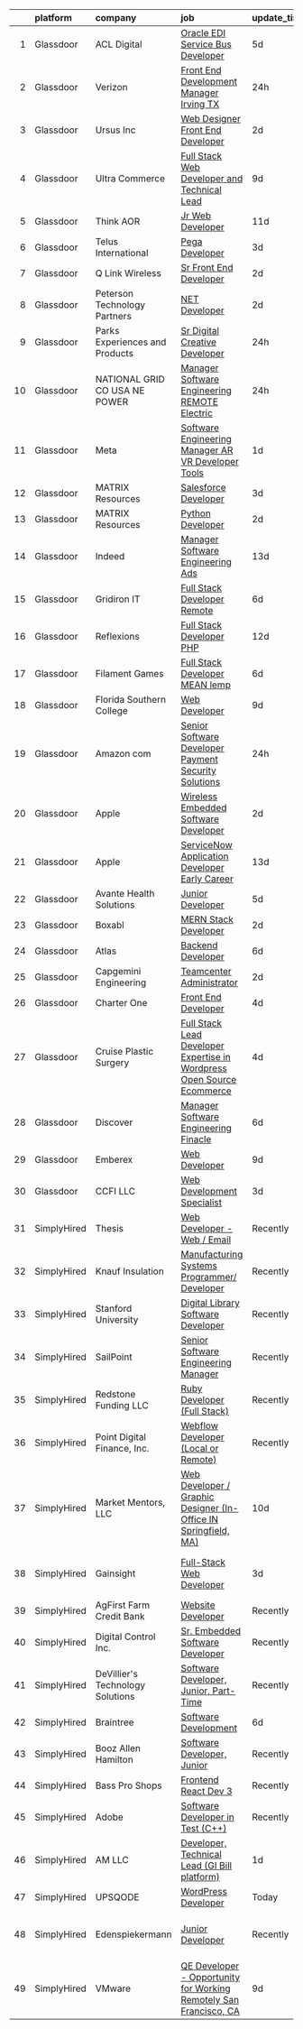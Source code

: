 

|    | platform    | company                          | job                                                                                                                                                                                                                                                                                                                                                                                                                                                                                                                                                                                                                                                                                                                                                                                                                                                                                                                                                                                                                                                                                                                                                                                                                                                                                                                                                                                                                                                       | update_time   | location                        |
|---:|:------------|:---------------------------------|:----------------------------------------------------------------------------------------------------------------------------------------------------------------------------------------------------------------------------------------------------------------------------------------------------------------------------------------------------------------------------------------------------------------------------------------------------------------------------------------------------------------------------------------------------------------------------------------------------------------------------------------------------------------------------------------------------------------------------------------------------------------------------------------------------------------------------------------------------------------------------------------------------------------------------------------------------------------------------------------------------------------------------------------------------------------------------------------------------------------------------------------------------------------------------------------------------------------------------------------------------------------------------------------------------------------------------------------------------------------------------------------------------------------------------------------------------------|:--------------|:--------------------------------|
|  1 | Glassdoor   | ACL Digital                      | [Oracle EDI Service Bus Developer](https://www.glassdoor.com/partner/jobListing.htm?pos=127&ao=1110586&s=58&guid=00000182e86984c1ab6f288f4a012df8&src=GD_JOB_AD&t=SR&vt=w&ea=1&cs=1_130d1e02&cb=1661756605987&jobListingId=1008089321550&cpc=9908D8D4413DBB8A&jrtk=3-0-1gbk6j17gih51801-1gbk6j189gfok800-e26b6751ef6cdfa0--6NYlbfkN0Aba5oU64R_O9Kj8y6RMdSSFXuPwn88DcWu9IRDlipDHjxHIIFB0atBqVJ04z1yB39WOaXw4fFl61DNx1O9q5lp67MQIsYxHyu05TeYxv7CADYPTy75zQebjMPpWtR5casaDwYEkBIePr-vw8cqveuuIaoc3I6rggN85eTh0mIejyuvtbG3rvU_VMEPNhPw9LxZhFSmIwANW92iuYJDRxg0wAhxSf9OMv6zzZOH_5i67312v4_2k5T1Izdx9sa5FxMAiNl0cnG7yBx_xTOVP5eXDuh7I5xqfS1oYPuFr9ApPhANKTUVPBjb_V1bIwqIUE6lFdpu9PWXtnXwtI6mYHs6C_RNng7MwrCqNe4gXxN6nP9_dzgX7rRV9fmrEHL8NkiE-gJUq3eRzgBSLu4b63YBjH-SYQDbEtpNrdKHtZQaeW77QuSS3gqxcHUJfWXCeJzKQDzxTxOnNql_gOr98q-CFaqIQWMYGD89MvZ4cLwPxzMUx3WpRd26lA3csM9i9x4zCm3NvM19qg%3D%3D)                                                                                                                                                                                                                                                                                                                                                                                                                                                                                                                                                                   | 5d            | Remote                          |
|  2 | Glassdoor   | Verizon                          | [Front End Development Manager   Irving  TX](https://www.glassdoor.com/partner/jobListing.htm?pos=123&ao=1110586&s=58&guid=00000182e86984c1ab6f288f4a012df8&src=GD_JOB_AD&t=SR&vt=w&cs=1_143ba1aa&cb=1661756605987&jobListingId=1008098905039&cpc=F41FEAB56D215062&jrtk=3-0-1gbk6j17gih51801-1gbk6j189gfok800-3fefa8efa97f1b6b--6NYlbfkN0BCNs6bE--Mn_ADd0RyzMq18ZUxdybwefWV8heO_C7Y98yrMiYRqCBIjGp9qBTpiL-hn6RcprtUgd05lVv3KPtmRLVgqditE1gzsYusU6vT_cLOjnLJmNMLIXJ2c6qvgZdnyCWWJDN79_civ55fS7IdXgN2L9kky_DyXFuAa6SA6XqzStE-AtbKLRlSrPbsMLrLh-XQTfcvgZ2PcnZj5jknN599GNaWbPHeniIDorirBJTpVHlKyZM-MweXg_Dq9oD-65lAXY3_kstjzSUtIj0zMlYMjqtkb33ZNSb3s45FkLRCLNlapUmaLbDTEACDOppbC6HASRvg5hmg-FnfR-Fg-gaTWMCaysm-2f8zmHsf8lMoqKHOo2y7uF0p-MF80xPRUZyo1Vb_XT0uTU0Tp92O-r32sk9LMaTpXH7x4i0ozpA16uKsXI67qa4KAv5Lz7w20TREeBOrfT5RJnBkmPLEeorCnQJ3Txbo7YHUgqhiEUTgyKmPo2o_6DuvJec-zuz-d1RIqrzwHj0rYM9ag-O6WntxTwjXMTnXW4L2H1aJcDVY8YkFnlzaa6HxIR8c80Vf2mgHt1ateOOWVb1hBPxN8h5w9wuOT9V5pmtZ0FHj8knEW7-73CJ0ZbDJKwqnaq1q8DTVZQi0Bij4pQhfHo-5_FeihK2OwVq4A76r4hajgO8Bxrb0VFVXpyyMQDKHMDrqvmehwsV2v6M-nRHOVf1S4KGZPmBpoh7mXvuuVpi1Kg%3D%3D)                                                                                                                                                                                                                                                                                                                              | 24h           | Desoto, TX                      |
|  3 | Glassdoor   | Ursus  Inc                       | [Web Designer   Front End Developer](https://www.glassdoor.com/partner/jobListing.htm?pos=114&ao=1110586&s=58&guid=00000182e86984c1ab6f288f4a012df8&src=GD_JOB_AD&t=SR&vt=w&ea=1&cs=1_28de69c5&cb=1661756605986&jobListingId=1008097361956&cpc=47CFDC01B3F81FAC&jrtk=3-0-1gbk6j17gih51801-1gbk6j189gfok800-0ea09b14e2348c5f--6NYlbfkN0CT8vBT9H5mqECx2dfLV_FONLPDKpIRssxVwtj05Tmm4rA5I0VNOPdM1oYsK66ov5pqYS3gXk2ozh0lVEZwzGOqZs8rlCBef2uQoy630wv6aUBqB1D9vjbSnni5WCVaS2e0KhCWi_8-XMv97hUEg7H9r8pKMO8klnwzDsU9mPVyqE5wVDnTov1Pu_UnRYhnE0_Osqvwl8WORWgB_kOjxQQLPQWG-NWIcptfTftC_xvyt1c40uobZ403OrjOg5_p8zqz3cLzwrnHTjqWeFEhkd7FYyVcjiJCMFkVznphRmtkhKbL2ZU9aWVWUjChbdkFdlAiu4tIvv-tEhlvNaragy1ZQhsvGhOC5anf8D4yfIGDJbK-bmh5xwt1uscED6ao3EPCxdfHKv4RZ6Q3-m_MTe1dE6Nugv26rrW9yIa8ooHEPIgJzYTeC7TeJ6xGxEjr0Q_LC6p6H5q3S5tqAKobaBFAUOLFzaYkqfIpaIqeaY4SwaIiOGGgf--XsXdB4gJeDgGbtx-R6D_7yn3fn0M-t-vG_hfn0Bg7ZsUowtw7YWgYOcovKeJL7HfLTqmurC_iCvfSB9U4Y_PnlZt1dMX7_tkjl1l2BtJmKzaxywb80_1ZtyOIPFf2jXHhHO9HKJLkyhGqaoci_wmxM587D1iS893AVj8S8zS3sujIPSNren1G4QJEoYzy2MApoLYMhYxxp-jRMD4nWyw0wioG9MjUeiTdEOFbIrcs5kp32Lqdo7xtbaPtUlF90vycCo0e2tQq-FilIPc0fiSwSfY0VstW0lKc8ulsPm6uby5qpfshQ6Wv8vzqxoRqJE3Em6n6Vsa6OYWnQQbWjLu-2it9wIQZhrbCMPd9BTUegtVobCrTHLQh0ijdsoiv_CEdCHCCWb5AFlsdWMG6kO3ORQKxS5mI_r9SGPy9WupDw33tMWan39DxCw6ID6mXzmfRamUGooI-P4UKJNLYtgAelTYhgZm57nMGzIxGhVrgXfiJxqV7FbWjlACUqvt7ZpHvvxBoF4aiuEQ%3D)                                               | 2d            | Brisbane, CA                    |
|  4 | Glassdoor   | Ultra Commerce                   | [Full Stack Web Developer and Technical Lead](https://www.glassdoor.com/partner/jobListing.htm?pos=103&ao=1110586&s=58&guid=00000182e86984c1ab6f288f4a012df8&src=GD_JOB_AD&t=SR&vt=w&ea=1&cs=1_ede8892d&cb=1661756605983&jobListingId=1008080788609&cpc=0F2A8D282FF2E7FC&jrtk=3-0-1gbk6j17gih51801-1gbk6j189gfok800-06e2f54e3bc5457e--6NYlbfkN0AS3oPsAAmCngCu4U51_2RxXyfS7TdWOFtWPOafNW52IzSReWxrra4iz7neLXalB-NGXF5nkT0xVG7iMopHH_rEqWSMQ6uJ8ClWvP6eFq7dI6B-FURaHHshLuS1Oqg_4GZPvzWhr4zb1tWgqmAPAxthsFGL0atCAboeCUw2a638bnOSuCLuHLv5hBbBHSaI5UVBsNJgHzxBF7pnYkF3F510jPI93DF4W5OXe02jaBr-dzbzZxHSjoB_9-RcQNbsYJOX0jGmaDz7y3VRDTtlgAc6ZAXgCkmCZPPs72KN3Y7MOoiI7URE4DZ6K2svlnUq2x63mrSipkORP51CLXxcL8j7gr1rKCsFwPgj_dRQIG0lsRugAmHzGhPr1iEsprVEos7Tm_YrbX6jh9EMldXQKtzRA9XjxkmrtanSmCgVaKLpkA0gLPdeoIeHr0hskDeF8mKCToV7PNXCEwY_dxLIdxD4TDALrZsEwAziXzgpfhgJsxzo8amWF8GidbI3OFKiPUcRqsDP_EDiGO2fyJJb-dF5_hEbMNDRwRY%3D)                                                                                                                                                                                                                                                                                                                                                                                                                                                                                                                                      | 9d            | Worcester, MA                   |
|  5 | Glassdoor   | Think AOR                        | [Jr  Web Developer](https://www.glassdoor.com/partner/jobListing.htm?pos=122&ao=1110586&s=58&guid=00000182e86984c1ab6f288f4a012df8&src=GD_JOB_AD&t=SR&vt=w&cs=1_072857ab&cb=1661756605987&jobListingId=1008076352884&cpc=654405A9B1E0A9F5&jrtk=3-0-1gbk6j17gih51801-1gbk6j189gfok800-199541a9d9310322--6NYlbfkN0AZhccrYCUSJlZEde1UnGXnwlG1V9FU8luw-eezWnVYr-kN5gpXPDZd7hP_nk8EKTuSlEmZqUFjmWZXkZE7zsw_oW-GdjzGixVbr7Hm8X-T_tZbOrZ7F4qo__LCtrgwEHZ6SjEb1GrWSNIGGA7nkaZzhtx6eyPItdJC7UvlRhOw1WbT2p9JnsSlyWamI9eqi5P2sJgr1bP42fgQIVSapzForMZqkcULVzrlFErzhzR14g_dnUCflQtwAiYBM_VnEHfoixJbfGpOZNEeZDbmaGBjF1fX4amMoAi0p5vRSx4mGnxGfIjLUhkb-FPuwLWZ7Jy7FmJOyAk6QxtImUvcjI6HVosSD3PkHszIJWRCL3cfMn_YlSllUJ1RBv1R6K2yk9JOHpgTgv1-dAo9Xqslm4XleyOigFCISyKA8U6ab1bCdZzRFvfXHbx7)                                                                                                                                                                                                                                                                                                                                                                                                                                                                                                                                                                                                                                                                                   | 11d           | Denver, CO                      |
|  6 | Glassdoor   | Telus International              | [Pega Developer](https://www.glassdoor.com/partner/jobListing.htm?pos=104&ao=1110586&s=58&guid=00000182e86984c1ab6f288f4a012df8&src=GD_JOB_AD&t=SR&vt=w&ea=1&cs=1_4f4a84f6&cb=1661756605984&jobListingId=1008093412378&cpc=43E37B7B5399EAEF&jrtk=3-0-1gbk6j17gih51801-1gbk6j189gfok800-8197f8ac605f687d--6NYlbfkN0AdGrDT_OdrtthzsxK-GnvOK7_TOwTlzanfCd5piQttZS5a0rmuQzWXkaKm37KA7eWX-NZ0ZBwvDhr395TAkRY6ETrF8dh-LzFpQ6cPgFYUu91Imvl-L1UM-z2nwj36eGVI7YsNz4F-KlfRlncybn_5mHPjxJd7VoLR0i193WrhgHSiSkmVwTMW5MOZH3UjepzaiehQqaw1rxDMyZO9hiXT60IiVVfcZMsBZft4su1aLW43JySDPGJQnYU-dl8MyGcySBV5d87zRMpyBO7ak0JzausGJ2jmuoDtsdSC_tDRvuE5k-_IGueHb2F_EXAnWgG1sZeYi8f-0r2SFn2pWjZIiDduLFc2kapB9TKPmvnLt5DmoA2jgeXDgu9H0FSRY5l8yqn9kjf2ikOH9K0R2yg3Be6wWFoDVhwmpozPrwOdHL5rR9QP09cqt0fAKE8cn2ojffEMjzc4SnwJgNsKcGjZBXu-dbcRGQyNYiyh7GpGvnK0tyeRwAUXLkxJwmdiCBwtxd1oBbvKYw%3D%3D)                                                                                                                                                                                                                                                                                                                                                                                                                                                                                                                                                                                     | 3d            | Saint Louis, MO                 |
|  7 | Glassdoor   | Q Link Wireless                  | [Sr  Front End Developer](https://www.glassdoor.com/partner/jobListing.htm?pos=101&ao=1110586&s=58&guid=00000182e86984c1ab6f288f4a012df8&src=GD_JOB_AD&t=SR&vt=w&ea=1&cs=1_8acbb9d8&cb=1661756605983&jobListingId=1008097452296&cpc=4453E7D8BA65D597&jrtk=3-0-1gbk6j17gih51801-1gbk6j189gfok800-ae139d0f7f76eed3--6NYlbfkN0C1n-7uwLBmXreK9Hz04i1NaXR3ByHk8AHoFYtQOHcucoqVDxxOOjAGKN57eXtW2I6zmDi5FwEURTWgyvOa_9xq7plolk6EL6B7WPPFTcn1ugPWUpiUh0Tu02iAHWwfNrea3ZogSfeBE_VjLi5a32CIQ1R1RPBsIvWUEyz9JdgBVXMEsUr55cMQLBuein4I3HrLjUaD5T3NbUcvRMVWF0ds18MVi_ZZ9EVNLh9sm3twLA8OAgrufx2hab0EQEHdgTc-i3KOUb9l3jLDUcev1_dQRhvSXi1y57ruYG3EQ6eKGv0N7trQFXJGa4EJ2P9fWKsmlzTfEVFS2ufr2rWQNGLApoz7ulHVHqOD3wxz4-xW0otjHWKefl69GUhg-QqywRLwxQ2yo2jFQ61CxxdLWzQe5XxtMVdhjDLSR1vTeeHzGhJ6y2jIJcoFcEvLpxhewO47UNpwdMpeEpSx8kGuUL0_1ztBz2rFItFjMpaQrtuEOSMiNS2_XEkFpIeBnWhyQHgwDzA_kwhuGg%3D%3D)                                                                                                                                                                                                                                                                                                                                                                                                                                                                                                                                                                            | 2d            | Dania, FL                       |
|  8 | Glassdoor   | Peterson Technology Partners     | [ NET Developer](https://www.glassdoor.com/partner/jobListing.htm?pos=125&ao=1110586&s=58&guid=00000182e86984c1ab6f288f4a012df8&src=GD_JOB_AD&t=SR&vt=w&ea=1&cs=1_f929ae14&cb=1661756605987&jobListingId=1008097450866&cpc=F2E91DB1AE7076E1&jrtk=3-0-1gbk6j17gih51801-1gbk6j189gfok800-8397071811b4d41a--6NYlbfkN0AgtsfPTMZ7iDcp1X4T-0K4CYWuscf9rvuaH0n-fMkMyKnr7WxHRcz12wTe7OJE2CPDBL_7bVYZjimJ3V9m074xTxKjKnfNfFPbJlFJPE37f8zwP0Z5xOMAKWcttGRt5gCxNSgZyU0MzgsfjOSlGwB2rCry7odCrd1vDCwYoHRp6g7ZE9M8pEqtJVruqfznYmaYnSEAbcMreFrX8wRmefIGAOzkPR9dYfbcj1_uJ2aJVkzJzli7CKTFzzCfLwjbtcpJ_ZThR-I7PTD30hQAqiA6YmTsYW8FOvkMeUBtXOHPZcVnoWGS3mWLVKFKJzvOgXxmHyWpeHBygzlYqexOevqZPslFV44on-cL9rpYzjgAXxyclMGhOS4o6FBDZuI2CxLffiUUDI8CfpcMo078C0O6dvVPcNHtHrQyhO9Qiq4ycDusazoPgnemrnTAi90-RDy_nI-vOcae7LQ1WKEYTe2oklfmqXWNX1_b80xnA4gYOdMq6sx475k2QCIlRw7ekwOE2x_4WaLHSXtdg1DN9e2c)                                                                                                                                                                                                                                                                                                                                                                                                                                                                                                                                                                                 | 2d            | Enon, OH                        |
|  9 | Glassdoor   | Parks  Experiences and Products  | [Sr Digital Creative Developer](https://www.glassdoor.com/partner/jobListing.htm?pos=102&ao=1110586&s=58&guid=00000182e86984c1ab6f288f4a012df8&src=GD_JOB_AD&t=SR&vt=w&cs=1_5ac14f37&cb=1661756605983&jobListingId=1008099703310&cpc=07D58528F3898F33&jrtk=3-0-1gbk6j17gih51801-1gbk6j189gfok800-fb728cb3f9fdf480--6NYlbfkN0DAFTyt7pbDCC2JPO79CSdi1dIb81yjczP5qsKcZIxgiRd1qisRd4re16D_VG3-wzXJ0nliv0gQNViO9Xt44K6FR5BwiqT419r9u49XoR_8tbjFZLmm7ehhv12A_uTOeEh3itcsUiFMT1z4aoR3ZmECrMNnY7J0ktXrPQOTAETD3h8DNK_YwDqzH9Z5gxAhz_waNhWZvn2ZIBio8PxgnpKvaI24XmA9_8_a71nAOMez-Uoa9PzHg_P9fuKY7I3EzRnUE7y7s1s7-peyAvEyBdwuRLXJs1Sb_NmYNT468Z3tYVNM2B5HorC5Zb8e-IdVgX39tzBDzxFWl6xceFdWRDBSjW18PU88sPn1H3CnK2VlRYtPvIi9zlM2OkekFDIiPP2-Vhzr5tA9cjkHUoq9tA2TtjBlJ44ZxA4ApU_ri26_gbzsheLifgHI)                                                                                                                                                                                                                                                                                                                                                                                                                                                                                                                                                                                                                                                                       | 24h           | Celebration, FL                 |
| 10 | Glassdoor   | NATIONAL GRID CO USA  NE POWER   | [Manager  Software Engineering  REMOTE   Electric](https://www.glassdoor.com/partner/jobListing.htm?pos=128&ao=1110586&s=58&guid=00000182e86984c1ab6f288f4a012df8&src=GD_JOB_AD&t=SR&vt=w&cs=1_66cbb8e2&cb=1661756605987&jobListingId=1008099589599&cpc=AC285F3A3ECA6BB0&jrtk=3-0-1gbk6j17gih51801-1gbk6j189gfok800-68506ac7fc465216--6NYlbfkN0CK0oDlXDdQ-02w0Ze1XAweWlSxLtvJXnQp2bBORkZ49hQqpf-08APsdpK3JtOtOKOf7Ue3LjICu8UQce57ITrax9eKTbywQT7_b_kZYpALHEPx6dfpiZ-TZeJyzCbCER-g0YpvIAR1Cr4WvuLnrmikhjZlrfj35Dmapy5WteezVfgXZlxS8sx9PHHHmSrxm_9pZ3u1LuIdKfZZu8fFud5oFdY7TKTbGzwnPPAaetcCDEMYxBz8hVXWF274vIqgfwrvWdqgH7sllCzTqFBcWXmebWXDHe-EVxdpcHRLJp6II8VftrpFUKPE75UjLfJyL-ZM7g4415KVDlYSMDTN13KHil8-Rr4WqnumwVujO6-CtmdrjaFgpLZM6xHuIi4KpArWdP8evuZLfIEUmslQSpMREfSFdlufGNlJzpiXkYZWxxVQL2ukA3rQ)                                                                                                                                                                                                                                                                                                                                                                                                                                                                                                                                                                                                                                                    | 24h           | Brooklyn, NY                    |
| 11 | Glassdoor   | Meta                             | [Software Engineering Manager  AR VR   Developer Tools](https://www.glassdoor.com/partner/jobListing.htm?pos=121&ao=1110586&s=58&guid=00000182e86984c1ab6f288f4a012df8&src=GD_JOB_AD&t=SR&vt=w&cs=1_91200c27&cb=1661756605986&jobListingId=1008098380815&cpc=FAE5E775D180B2FB&jrtk=3-0-1gbk6j17gih51801-1gbk6j189gfok800-9d0a0631064989c9--6NYlbfkN0DYl4UJW4r1Vl7FEn6T9F-rD9lpC-0oMJVSiWjK_MGUd8e8cHXcpv6KPyjLHZEfqkWOcX9hFWx8hFNGcL1g2FikoUnuBTfxil6zd71AY3szbgPhKWRGyYuxWJsqqYT-1Ky2ttVIwETmi_DpbJiIDiw53S1ahIIdGTBM95uVJiCUp1zMK2o-UE3mGjCttJ7j2gtrhLHz61MbPMYE-kLe1ztau3tsP_baiZiCwp43eqYv-2BETpnDb1kotZDgB0ps0hmTs82kYrgzcfU6B61x6zq79ymkO7k-yS-W4DddgyLbZ_aFmqqY5abDfMRLtrEk_qBvaEWnkOjnbIkABfgQHGW9GNM028npcPDRVu1SHFY89O2re16jq4G_02-lRrbrT-Qh_WbCu7MMX7ApzBXkkbMKiKz374nbfCDsA0GD4NqCyGH9Ipmeu56xoyKjzXxKv2AaG9rNxmtQIlWFqupVdYnEhevJqI3tVL9VgiQVlTvHvcLxsgR3VZ32GCbgzQSSaoQX2juSXWeexbebO5p5v1nFpZqwxwtvyY4DsMsFh0p9Ch1ppLQRkr85d4zYyjiPTTdl4Iim6jokOeA743trmCDD6KYq7fscy452nL2UHhIJ91JUgeyFdGgiTSE2xZgh2sx0vS_ORZEoX5hxeU2p4Uum3Qj6mj2O_dVlQSInBQ4Fx_c795bNCm5LHN07hyCGWXBqGarow0gyd0lSF5Q2V0YlTB5E-dKWwMB4xu_8tDEdbdHhZcwQsMOgwBJMGNRSrnggj33LFessudPZBp-VKClt6VIl_ZE13lyaVBj-os4gZTBVKdrKrSzq7Ed-Qv0eCZbm7MhW3b03TtQDcFKTzCo0Lf3934JNHoFouHefWAfF8Dng4NjHxq6EnlnenA1jm7WwCucdexfYq3oun0ziRgMNQKxSKo4-5u3I4Mvkq0haWRWr1MP9s2UP5LDx6UIdR5700EQik9Cr9-X409sSUS7Q8Nb3xXvBtEPUD06Gc5WsT8qkzc4ccPtsGtufvFigyQhcnq0j5MJbVA99db8pZNP__A9hmFM1224%3D) | 1d            | Redmond, WA                     |
| 12 | Glassdoor   | MATRIX Resources                 | [Salesforce Developer](https://www.glassdoor.com/partner/jobListing.htm?pos=130&ao=1110586&s=58&guid=00000182e86984c1ab6f288f4a012df8&src=GD_JOB_AD&t=SR&vt=w&ea=1&cs=1_9d08a292&cb=1661756605987&jobListingId=1008095570813&cpc=8795CF9063CD573D&jrtk=3-0-1gbk6j17gih51801-1gbk6j189gfok800-53825cadae83c2b4--6NYlbfkN0De5ppvndiyxA0pMSLQzOe_j9Mra0KF_8EhxTxOKXtZIfhM20E97mGJ6rqAxbACvL95PZcy5KI8TQa5H2iBfJbRZyudmh6EMwLjRG7SVOYuMrwjO0GX8AoAP-6zPxonxWlT2E4UBRGHmWOt9oGoCMRfOey4xqoM0VYDAxOokhu3uxMdd5io-RqkwkTtMYAB4rTTGVVI8En20QSv3g6-S2T6PxxCYo9YrmdDap0uMpu0fGKOSNVHDlyAkyYLd1ED-HJgx-jQ7jLyEFJn4bjZf6hyWYTsXeb7DjAE4-_KRgBnq_xc73YTsKLhI9HX5n2OxF7zK5mOXeAZFy8LI-a08vgatbTvp1gc4R0ZuDEbiFCj8EhhNXDoFMnGXMe5MzWrS5_E0G9qGkkdydGxUGVXBMD35CeuSL0R4LIbfZgpLtQHvqZFnyGeBOiQl8zaUc7-gskcJBZn9sZuiHrClTDE57WAadv5WMPshNnR_1pHIo4qnoOV_mvNzed2dskwNiNj06vSSN2BKlaHut58hexPiwenF4qBbmkvz5hF7EqSOHiD_g%3D%3D)                                                                                                                                                                                                                                                                                                                                                                                                                                                                                                                                               | 3d            | Chandler, AZ                    |
| 13 | Glassdoor   | MATRIX Resources                 | [Python Developer](https://www.glassdoor.com/partner/jobListing.htm?pos=119&ao=1110586&s=58&guid=00000182e86984c1ab6f288f4a012df8&src=GD_JOB_AD&t=SR&vt=w&ea=1&cs=1_6dfab815&cb=1661756605986&jobListingId=1008097687347&cpc=2CAED5C921A5F994&jrtk=3-0-1gbk6j17gih51801-1gbk6j189gfok800-22464c8f12d21093--6NYlbfkN0De5ppvndiyxA0pMSLQzOe_j9Mra0KF_8EhxTxOKXtZIfhM20E97mGJ6rqAxbACvL85OoL-UNZIefrYeTgF34vbNBpPr9OKQ5yNjKfGSfHADmAyHlZ2cdV3iO-GlQ8MeBjQsqQ4iq0chUbOko0ZqhCl74tt1FP5H9uMffGUWbijaZPQaGbKHg2Lsr0pTkKJG4Sj0biyxMoY7jQR1_vPj8SPuKwAwNGqV6yPRxwLo2k6HBKEpYKjErhQ3ELf4UZnNcaU6vnJR-hzFZf_dpl7QuREiOtBaI6YxDSkYV3o6cqmO7zLgMAdGYGWDYXQSgKSoEpnrhQyVBc1jwrT8f6bWuMuDS2crlmSGjndYJH9S0sHcwcPHy_1mZnX_oaheoUxjeDomwRULae0P0vsUL8mpwMMwbrCrZq1ZvZZl-vdp1gelpDHEU_mkO17Lmq5j-zE8MGh21xZMx-8eFloQmAiBe4ZdwME9Nb-oFYk3qPN6X3pYcgfyiW_pHEuVc52HsFG_Y8oFpaR6nm8Eou2pZrjpi1soI87EJFA9yYgANQGoEIP9w%3D%3D)                                                                                                                                                                                                                                                                                                                                                                                                                                                                                                                                                   | 2d            | Summit, NJ                      |
| 14 | Glassdoor   | Indeed                           | [Manager  Software Engineering   Ads](https://www.glassdoor.com/partner/jobListing.htm?pos=126&ao=1110586&s=58&guid=00000182e86984c1ab6f288f4a012df8&src=GD_JOB_AD&t=SR&vt=w&cs=1_ae0d8058&cb=1661756605987&jobListingId=1008071980691&cpc=C4A69CCDBB3B9599&jrtk=3-0-1gbk6j17gih51801-1gbk6j189gfok800-f3053a20bedbbd1c--6NYlbfkN0CiRNM7CVr8YueLFKlzwbFWI0o7IjV438l4sVrvKZ0flpURU_mqoI8E88RAJZx1_nTtGIl54aq2H9Zi5JL02Yg6Vsu1WGzynscclQVFDgVQ5U6cxrxJqIl_7AgF4I5HAr__rdOofqNNmfFoJqWFyhyYnremM88EPgHd2nlhMAJxA3FEiuwEeMM6nr98NoBVpRdhtJvHrShGeCtvssTFIFGSQSKZdtGc318auLgSMkMochhYEjuzW3RtPuGKjHZIB1rloagchijcd55-yXCu_7iOe_vPIZOj5ox4UO-oz33jo6UZhjvFYVNZbw3DajS-7apr7j1qw7WVmhP88sgk3dIwtJLsWR6why7sIETnFzIjcBGPz_lpgFYHmytjsZbYp6DB_UCZR71ASZdACTGvv1Dm8M1222M_OuDsZZ-4Xx3Y9gu9Shupx0e2N7cC5wQbqgNrv8gRLQJNP_6cV5VrEiSa5MO1QmEiiHK2pGN3BD_UKbOg9CEhbacr0K70dfFGn72MHHomdV4BtXD8m-IiWyUl)                                                                                                                                                                                                                                                                                                                                                                                                                                                                                                                                                                 | 13d           | Texas                           |
| 15 | Glassdoor   | Gridiron IT                      | [Full Stack Developer  Remote ](https://www.glassdoor.com/partner/jobListing.htm?pos=115&ao=1110586&s=58&guid=00000182e86984c1ab6f288f4a012df8&src=GD_JOB_AD&t=SR&vt=w&ea=1&cs=1_01d06f47&cb=1661756605986&jobListingId=1008085731848&cpc=3BA4CE39D5B5DEF5&jrtk=3-0-1gbk6j17gih51801-1gbk6j189gfok800-2a5814a8106be207--6NYlbfkN0CTHA6cd59lXtQJ-DuZtBHQsSjOn019HaVEc20FtZol1_8bPJW14iotuMuGn0biAaGY3Ykt2OJ6lLuK00gf8YXnMTHqQYAKhMHa-NonnxBl-LM07aVuDrffgAmd5AUGiv_VR7-NPVSTWIWcZg7iPtuXena92zcc-v_koGcJUFB08IHNWgwkNlKUXyaAFL2LJEBpnOFLpN4_AWq0YwoSq5pgr3lUEj-i2r6A0403mwEKWxiQynCpRRIQINlaBuj8AzHo-kdHB2O_4y6NAp5bDqUge4GhA-IZeeUxxPgVxg4s2QPsQxpF_uGZrzBdliEsYN0BI1rRiDBni3sCxj0x52UXu8uwe_yrc6cufXvofghbBjqHT2Hk4wxgjfn6vsJk6L7NIr7BOohfkyp4dO7FpmKkU7plsWFpAAV3zkIc3jq70uiDOK_I4RB9RtZ6ZEEZtGybTQWPlsHiwWalSajuyU_ZFg1uuE5HZEdvivzneJC33O4X3cePVzSMX-r59Ln-dJZfOdbDeMVTZA%3D%3D)                                                                                                                                                                                                                                                                                                                                                                                                                                                                                                                                                                      | 6d            | McLean, VA                      |
| 16 | Glassdoor   | Reflexions                       | [Full Stack Developer  PHP ](https://www.glassdoor.com/partner/jobListing.htm?pos=108&ao=1110586&s=58&guid=00000182e86984c1ab6f288f4a012df8&src=GD_JOB_AD&t=SR&vt=w&ea=1&cs=1_cdc0b5b1&cb=1661756605984&jobListingId=1008074131980&cpc=8D52E76475A7E842&jrtk=3-0-1gbk6j17gih51801-1gbk6j189gfok800-70d3656ec2782208--6NYlbfkN0BBGG9LMNqL16EzDx9S3nKk4b6IwprgSJginr0DZD_oW5yEAmn-tqn_CQuVF099RN-WrN4RGpStRRmAIPvmo7V9SiUVAKF_Tn2sSj31pyhh3tN2eEoEH2itBDLl61lgbUfWk4-_aG1cHtpxOT5lS_tm6n7GnbGDtCmZ1JB9UuUn-z7Cn_2RYzHEjl9kzTHJOO-vhPd3D0XjHcxsIl5Kyqp5GQbkAgsF6NP0uNzVILBnsnzbgQHOJbsBD9eWOmtstDjhF6_wF_Dk4H-JHi1LrFfqm79qQJpfY-6Q7pB5VKjS2G57lJRljCPOlmoqG6eCQvhuRnm5uHADLUIPCOd3faJhB74p_cAtUaYm09mC7K1a60SG5_wi_DyaPDEUKqGinsjkqQ1kYhO0YJ6ZoLKqJyDQ9Aty-qL0z49R0D_-8-BKc_GSykKszxiCQHaOqyYK5-my9p-lG5bb1hl_0guUMisVQrdERWN3ee1yBqW6qIy1mkTpbMGNazkvAMjG7ZV9Vfk%3D)                                                                                                                                                                                                                                                                                                                                                                                                                                                                                                                                                                                       | 12d           | Remote                          |
| 17 | Glassdoor   | Filament Games                   | [Full Stack Developer MEAN lemp](https://www.glassdoor.com/partner/jobListing.htm?pos=105&ao=1110586&s=58&guid=00000182e86984c1ab6f288f4a012df8&src=GD_JOB_AD&t=SR&vt=w&ea=1&cs=1_bbb6fe5e&cb=1661756605984&jobListingId=1008086229706&cpc=18C9CE28155C17C5&jrtk=3-0-1gbk6j17gih51801-1gbk6j189gfok800-aa4526bcbb7f3b61--6NYlbfkN0BKgzQyzTF1Q9mOsR1amaS-juVGLjHt5Cdom-gEF9y-xZCaN_qau0nZTKePmJQQ1-oAqPyu8nsTw2N5508hgyOxCBZ_ztTlb-v7ak8FOCeVpy_nTnvQhA1Ph-9z86KBojLAKtdvaD3jmuaCiOou7KkioJcSICb-9D7xgOgqT7auRvOoJrMw2A66mfYF4jwpjxmLHaE5EY1-aQiLzaSB0WXk0Sq6LbSlWI2erC7QN5BmA5IvjWls5yF3Wi9LucB4rHijYcCYQYAZLfevkKS3ZqQIreemdKV-dK7v31TahPtLV3HfZ4vG0Srq9uhvyLvFtCm3XiMr8lJmsWHsl4IMe5DJufbJxIdQJG2YRyka8YVCxInWjQHKOPFK3LfedBhxHz5WM4zWLHd8UXZ-3FrNsG9U5Qc_K62MAxqxvwPcDSLIPgsYuAIzcWGRdgu86ibkTCGPUfKwV-dTjW4GgGrt3z9Mo1SlAl1UVafwkorHX4qDsRs48pWKOCneLQaadgARsLAcQP3FM7u5hA%3D%3D)                                                                                                                                                                                                                                                                                                                                                                                                                                                                                                                                                                     | 6d            | Remote                          |
| 18 | Glassdoor   | Florida Southern College         | [Web Developer](https://www.glassdoor.com/partner/jobListing.htm?pos=110&ao=1110586&s=58&guid=00000182e86984c1ab6f288f4a012df8&src=GD_JOB_AD&t=SR&vt=w&cs=1_cf007156&cb=1661756605985&jobListingId=1008081368744&cpc=6BF42D0955AE9A34&jrtk=3-0-1gbk6j17gih51801-1gbk6j189gfok800-c75d1d3682f3090c--6NYlbfkN0DswSnGp4hb4V7UXJTXvqMZD1ZyEoLLrfYAEejPuN5ty5xpg23aYvYn6UPKSLTsjQKmGwFl6NUmsp2sbJmFxtQNCTdtWh8iSbRz-xjcESQfCVdiaHDYY7wRb5UJkcrSx8ZYL-2mM8694uxsN001kIGCCBS3q53nDSh0ttZ8UPn1IciuLBigev5LuCK-oc6vlw5nuutt1RWaEVtGz-shxWN4Z3KPi53U0N3AublbPEzF0JRF-R_mUv40VAZweu9akLY9hSd_6bjn-h-mAAft6Nh3gllG2H_nMJ02vraWiLLmOUeQqKa5lDLIPmkNsGzsIj0PlMJ4SSlG-VDtQ19oeA86P8lAtfg2WKf6o5mdLkjDerS3ZBWkuM-mRrg1suzsUXTZgIXQKrbmeNm6beaXc6ForK8mYUrK8wKV7bB_bDQjQBiowlZg4uewzRnGZy_aJHJYL4FcXjASf2Q3N_WLjVA2V3LQahmZudulEYYkj2swYfHVKHZi2pVyikacugv_flc%3D)                                                                                                                                                                                                                                                                                                                                                                                                                                                                                                                                                                                                         | 9d            | Lakeland, FL                    |
| 19 | Glassdoor   | Amazon com                       | [Senior Software Developer  Payment Security Solutions](https://www.glassdoor.com/partner/jobListing.htm?pos=118&ao=1110586&s=58&guid=00000182e86984c1ab6f288f4a012df8&src=GD_JOB_AD&t=SR&vt=w&cs=1_f2605337&cb=1661756605986&jobListingId=1008099590211&cpc=BAEB662971763A76&jrtk=3-0-1gbk6j17gih51801-1gbk6j189gfok800-aee09034a46e6a24--6NYlbfkN0CKJOvZ2V5IrJ1cL6f27LnM8XR4tisTi-a8V3t-dR9dwsgFRvlGUQc2Ve2CGI8d6VNGzNAQ5Jw5QvJW58iM1S5ElxXlS3cb6lNMKIWpIImtMgzVkDZQI3Dd118F0LgIEodMLfyuJfU7dz0oNQphvmKbwGnA4sLvcy1YwjLoZucbuQMCKmjU7yPbrhsG0vhTXPqe5KFJVu-VbUnPtyltP4ZOMn0x_FLdXA--0tFriZC6Xr1iyd1UMpDicduG7Ig5CwKMpSntXuhsn7ec08ME9owZcHiSqfQlDIekgmvOmffTth5-1QU2ZWJl3I0RfHyUAgIRQlxk8gtKmUVM2qgUCB43j59h700ghWF51ustgoueazkXVt3POW-mkWa78DinsUDqkihOE-kWfCV4_qSlCvevLgUWwY64UnTM-NG7NjuGqm7A6V84ZR8v)                                                                                                                                                                                                                                                                                                                                                                                                                                                                                                                                                                                                                                               | 24h           | Seattle, WA                     |
| 20 | Glassdoor   | Apple                            | [Wireless Embedded Software Developer](https://www.glassdoor.com/partner/jobListing.htm?pos=116&ao=1110586&s=58&guid=00000182e86984c1ab6f288f4a012df8&src=GD_JOB_AD&t=SR&vt=w&cs=1_d912a5ac&cb=1661756605986&jobListingId=1008095785173&cpc=6FC5BA77C9A4CD78&jrtk=3-0-1gbk6j17gih51801-1gbk6j189gfok800-4cec2b9ab4784226--6NYlbfkN0BvKrLyj5gPmtZO9T8euul8TCxuuKNOtzRJOomxnwSEodTz2Bc-sPZlC5mDe-NOaJjq0oqsPsWRcTjMCdXZ0JRouGr8ZfJPDJS7sYUNzKjtxAhe1SeH2-t-Mof0nx9huiZOR80Mz107_I-FWKdovMuCgxQeLq4YOyflvVYWD8kgb5df1dG_L08HTwwNcrIos9UcKZ5u51tgkZ6clFGpG5Q6dMY1CtgpGLz98-hhtjSPQKUViWUFK7rT9wakK7EIHI5yVFEZi4POB8n9XEgIwUs7oIk8KWJtinFkH135Vb9CekY5veY2dNi8aLQef5A5Kr46I56JaKBp0dcXY9xn3dTz29p9nCep3U_uTWqpxHZGYB5Aq-9ypXud-mmmtv3nx18Fmy5X_wixzSB4ubqFXAtyP-ZRXjNTGimM3mRwjuEtRxZV-FMgICmoz5k9p0X7f6IfLFvPVz_VxR8w8f0etp5J3H7kT9E2O6WAL_j-zrOOJTp6KGaPO0y21GfQK1qD85UPbueCZBKWlvkdwxJQHEdZbDXMeJX1qv6dL--pcy9bSQKZiLahR-ZrBso3ngo_TbkL80ZUO4v9A_kEjaG-zmditLkxg3O3q38_OD3v380VlKJoBMkxsHFyzb0MrJJi0YaWe3xNJNDTK5zfvURORawk34y_FkydKRatrL2eXDXTHinBu4WwGP0IOKFTL-icnZRV3VXRqr0a2K819G4rNW_JBZ1At6ex5Kf-kyTz_YDwGNueS6duKPLzp_fdlR6VPgWGMyTw-oErIPGWwfsgo_l3S5ax0W3J9FrOa0S6Ygi2KB0-NCLRoV_0NlXZgGpwngtpxIx6BS8D_f33aSkDxMLFFGNmUJGycaGxls6LnSrGc364kQ2Hd3Ow2VCiG_th3yWpPjQ07-mGdYbc671joAaJ5KGKtAkegqpjgfF02XIrgGWT_VZh8GTjB_elULyVNWhvXwUeJMqApPahqRRzhzmZqzDYyj2KHG0%3D)                                                                                  | 2d            | San Diego, CA                   |
| 21 | Glassdoor   | Apple                            | [ServiceNow Application Developer  Early Career ](https://www.glassdoor.com/partner/jobListing.htm?pos=117&ao=1110586&s=58&guid=00000182e86984c1ab6f288f4a012df8&src=GD_JOB_AD&t=SR&vt=w&cs=1_75f3a821&cb=1661756605986&jobListingId=1008071334991&cpc=AC285F3A3ECA6BB0&jrtk=3-0-1gbk6j17gih51801-1gbk6j189gfok800-95e2075eaa393dab--6NYlbfkN0BvKrLyj5gPmtZO9T8euul8TCxuuKNOtzRJOomxnwSEodTz2Bc-sPZlADHp0xxmf8WPH9bj0O8UHXa7zHhvjILus1Sh3Er4NXKKVS1_zwLEecKe8-iCUrOv1i6hkCLbmAbb2ffb_jBePtI9eTNRLwnZqxOLTFp8eEvo2p3C21JYcHqS-lnUjVR_jpb-xDocWtME9-6Hb5uPw0KAlvraWG_wGpEiszvJ1OBISvgxhJyoT5rBcHIjCask3kW8FztJcYDKwaQiQmFNnou3wTy7kzacvX5cqWGGSBpkwaZ_vOnC93kwlupRCIi_LSqVVBkRkZzxY5XjOx2usqIumiMX0dxxVrANLLSeg4qYOZLXBPUUbMoT43-wkWBHh8ksCJBlIPhQP_ya_G20qkGBRqMAK7aUO9kESuzng0hHzVI4EMcG3KJfJfz2wui9N5POR_TSWBfhGpBktvp174bjZjMMEP0-mjV24E1bBwZVl0K_qTEwMJLUhy1gsr_t-VSnEW98QK41N0-c8QF3V7KKr_qEA6HKbFwMOo27siQL3G_nT6nPQlXJNJwBgyvG1OU_mUOcC7_iYfm28SNDI3w2_CToiYPkbkIqxICFQUFVX6IKIGxOL3tSvjG53MqzMTkAPPG4fgx_ENgrR_e6yXtxi1GM3vGbnowSz1lSvZboDgtAe20giv3A-q6TuiKMDZ7DdjeBBLYHIu1LLeTOVNYYXhJ8Qi6UNa1yLE6uN3INHm1jaRW6VYt9QudKYKaSVkYHm1eTQPzkwpWmZqJIeJue5CzjD7yo8CzguTJBU_LMVtum4fICnFf8VayUEuQnCI-rObzKNOflg9G1F_Fu0wETCcvIQLi8y_wu4wBAKvkgqvVQlqFv19WyLtshCph2PEqlynWtRqdadQT3avIdsuohnf0D1EpeYZgNsUxrZhmIk14GmHYOAXlhDMKlBbfHKa9bnY86nRjvHgqD2rYomDUAKbj4Kbi8MEH8wfljg8RN0mnkwRR34A%3D%3D)                                                         | 13d           | Austin, TX                      |
| 22 | Glassdoor   | Avante Health Solutions          | [Junior Developer](https://www.glassdoor.com/partner/jobListing.htm?pos=113&ao=1110586&s=58&guid=00000182e86984c1ab6f288f4a012df8&src=GD_JOB_AD&t=SR&vt=w&ea=1&cs=1_3b81abcb&cb=1661756605985&jobListingId=1008088950322&cpc=1CBFC3E34E2A31FF&jrtk=3-0-1gbk6j17gih51801-1gbk6j189gfok800-835746c65acb7c6b--6NYlbfkN0D5rjaI77GWY3HDjNzMgJwjLQAMlAecvNC3I9z3XKuaCKHoMxZlF0zKR0Oozg3fG8TsyLK85Yi5pX8SM9db9A3LTEjMiZHeIo_VTJcA-yf6xR56VM2qzUjZKBIaxYeI5-tl1IRprzb1NvXGWxfqZLI9HPPt_97Zgr4xif9hP7HDrbT7EwMP0tbQxpALgr495eX5DqCzMM6i08q9AnJVLsrksnhjsPPbHrL9OCP7Fi8kzNtTcncsEY-k4UnWGmYHsrds0pYX2KhoxY3LtRHOCloVWO90gQmzWAG1L_tRiZU0FyENpCTLeJlJsTH__o7auIO4Uey2NGKh1991YzEYdtK1aiN-TI9hsx5RYaPTXkb16XJBLsR2RjmqjmTT8dDEOQOf9Y_a5vHS7CLLye6kGkWBfGxZpP0vouogSginvJUSXiA0abyJ3kr6l5M3BGcjHhSDyG_lzAQcJ5VIt1iZXqOrJQxA3Gwcd36-kxcZGf-c5vF3Ns_k346o)                                                                                                                                                                                                                                                                                                                                                                                                                                                                                                                                                                                                               | 5d            | Concord, NC                     |
| 23 | Glassdoor   | Boxabl                           | [MERN Stack Developer](https://www.glassdoor.com/partner/jobListing.htm?pos=106&ao=1110586&s=58&guid=00000182e86984c1ab6f288f4a012df8&src=GD_JOB_AD&t=SR&vt=w&cs=1_1b371d98&cb=1661756605984&jobListingId=1008096945380&cpc=9C938E8DE9AD6C02&jrtk=3-0-1gbk6j17gih51801-1gbk6j189gfok800-d54f8bd54931e0df--6NYlbfkN0AZdaSuYPnCWRk5apRml9oqaQCY6p5qKbmOsixDGSNuWdv_4Vc5cD9A2m-Vgw4400uplEqDz5RFxPncUSUzV4hH36manFBulm8_06OiXgqoom3RR7LUybro5u4JeVy9I6jdzYuBelw0wB4qYfi5-L5LrH10BHcUJR09dkCqShMRWIVJRGJ70lxc2JSBGTJHgiZLw9ph5jiBCFRu3TRTb2bLYulDWV1eu6Rfb2OptPBAssg7FYr38CVQm4pT3ravPdv8OZJihQcQQqvz0CWOUXmnaktbJXCIK3aVxXjGxXAU6uqZuQCm5F9Ue_4x5AhDknVv0TYO4TUfW3gZRCd6ml4zmJpJnrUiy6Z1-9mefkUz2j2lWWWMqRPdmZVb6qETOoifxSVs72Vc-7NRq6-RQbRdau0qFsZnT4XntXmJkCDOORZDQbqhqGgpTMc9m4-M2sU-UaT6wvkPourUPZka2TBH4T8ndMHp4LWRwpEuZVvTvGx-zeMjNzSq)                                                                                                                                                                                                                                                                                                                                                                                                                                                                                                                                                                                                                | 2d            | Las Vegas, NV                   |
| 24 | Glassdoor   | Atlas                            | [Backend Developer](https://www.glassdoor.com/partner/jobListing.htm?pos=111&ao=1110586&s=58&guid=00000182e86984c1ab6f288f4a012df8&src=GD_JOB_AD&t=SR&vt=w&ea=1&cs=1_ec73f533&cb=1661756605985&jobListingId=1008086229406&cpc=C63BD00756FD6F58&jrtk=3-0-1gbk6j17gih51801-1gbk6j189gfok800-81a62d81c66dc716--6NYlbfkN0DFt5CLWch_-uKpf_0Ky8M_iFaKSU6X2cPjQwIk2lGN2zlJ200dufGwdCb50mwSuDXl_EA6zMorXvUtvj7_ODVM-Tr7EWuYKYBXVblByv2qoM6yQRMY65HeW-h7snRBQHRUWejdyBFJ7w3hZYJLTfbeKqVVKWNqhWWzrmvxe-mlDNVYXqNSl29VTB2NHFLM71axTfd1VuCKvK7HupSdUKEqTsLO_KICAZFtBRkgDEmvzYlCsUpiNn0TH9AsFQczMRdXV5erJzrrZnB_Xnw4nvX36qO9DN-XyRYcAFzliNkpPpUMHN5mH-awF6Sp-IROD8nrx2f4HVTgVj07jaGX7WXLFewGwYQnvp05Zr1or9joGQ_c88Io1ETwX9ekltLpQ0USThhf4Z-FlpOl9_rcLrB9aJk3Xb5C7nEohtRuQEkqqt9kaAAQwZAIeHipTpk73HHGYtjy9NZp_qEFgbDh6Df8vrVVa89RekdYueRZnHwJtjcpGJcFdlxzsx_3XRlqb-03yy5QhlqH6Q%3D%3D)                                                                                                                                                                                                                                                                                                                                                                                                                                                                                                                                                                                  | 6d            | Newark, NJ                      |
| 25 | Glassdoor   | Capgemini Engineering            | [Teamcenter Administrator](https://www.glassdoor.com/partner/jobListing.htm?pos=124&ao=1110586&s=58&guid=00000182e86984c1ab6f288f4a012df8&src=GD_JOB_AD&t=SR&vt=w&ea=1&cs=1_3d4c93e2&cb=1661756605987&jobListingId=1008097197413&cpc=AC285F3A3ECA6BB0&jrtk=3-0-1gbk6j17gih51801-1gbk6j189gfok800-45fad5d6663aa72d--6NYlbfkN0BCspdfmHAnvlT1rssiZIGnwSyIeFSfDwcI4v3Tox-fJNSROZmCmBM15jLntVkQm2gWT2ILjnjS4ARFNqrLqY594NRE5g8dUeuhN9kJQGN8Qn4OjT_N-77lulZ_Dxw6zctO6849Gu4qjdGS8Bo2jxIMU5aFtdJHkAAUQnhXOHAMMVH9HlOqkaXy8ZjaoWa4gHpLpXwMqhZAdwKj9iEqcVInMCDtMPzJDhbVVSOkecS-RX2MFLZ9ourF6k7azxyhINKXRw59difOyPmJLh39sQTEg4CxENeaowVbgMaqX81-NEq1Jl5SW_B-YhU1OfWPFeUNF6d2DwfPRy8H35I6ef9RESz_Fvq7twpHLoazKJdBePLGek5Ow4sWuyEuAzDRRr-t_4BY6Kl9OHInneadpQwrfUcA8elutRii6v9vd1b4Ms9L3QGSLJ9BhMR2e7z4F4fachmb0LHep2a5EvQzfQkxXnOlw_4QGdNYf49yRYMc3oC0gnF27eQ-F_FmGdEYNtpXynOfMJtyGw%3D%3D)                                                                                                                                                                                                                                                                                                                                                                                                                                                                                                                                                                           | 2d            | Remote                          |
| 26 | Glassdoor   | Charter One                      | [Front End Developer](https://www.glassdoor.com/partner/jobListing.htm?pos=120&ao=1110586&s=58&guid=00000182e86984c1ab6f288f4a012df8&src=GD_JOB_AD&t=SR&vt=w&ea=1&cs=1_bb62f811&cb=1661756605987&jobListingId=1008091475395&cpc=334ABAF5D42DC775&jrtk=3-0-1gbk6j17gih51801-1gbk6j189gfok800-7da10203857966df--6NYlbfkN0D-2XokjUGVV2_Y3GlEI3IJxhVnPn6syuO_990cCoQ_3NNblG70XvcNyPbmZr5csQBxoPZK6FEWxSPOyC-99BwwOupePXcui7EBrWRnM6yiDIEE_-9kYZsw2aSB_Rke07396Hqj3mkcrksvz4LoEC0ZsBT7nm0JyuRHlr8cVlRdB98T8GtgQHq3UMthzWajmtOgsJzMp2inucVOWyWxCwYvC5X9MmrjOEd3TUrjap8Mx2uJZK8GnapRj_FNXXVCAIOjAIvp0Fm4Et9T6hCUWYn1pPjJcwKhmV2nv15Aw1JwExaYJc-p2I84z9srndzbkjm6HqYYa3Nc2K4Ynnf-mOsfrtlG2PstQnZotCnKQ4uyT1E3riLZ7aeJvXci2CpUK8Huh2tyMfLN8VTvWuPdDvZ-Nn8eqPzXlJCERe3L0D5S5gV3LtLE19qqxhStB1wsp_pZwtMBrT2fSY1rW6FZbI-wGoIoB84I1gfSlGT93rXQngulTQZTVYs4)                                                                                                                                                                                                                                                                                                                                                                                                                                                                                                                                                                                                            | 4d            | Mesa, AZ                        |
| 27 | Glassdoor   | Cruise Plastic Surgery           | [Full Stack Lead Developer  Expertise in Wordpress Open Source Ecommerce](https://www.glassdoor.com/partner/jobListing.htm?pos=107&ao=1110586&s=58&guid=00000182e86984c1ab6f288f4a012df8&src=GD_JOB_AD&t=SR&vt=w&ea=1&cs=1_dc7cca92&cb=1661756605984&jobListingId=1008091907613&cpc=2069669CCECE0501&jrtk=3-0-1gbk6j17gih51801-1gbk6j189gfok800-6b917b894ab25bf8--6NYlbfkN0D5EoDI19pzLD_ZoAvoqM1-O9qeTV9KvYbDAr1-bMzVcaoGqzcz5V3H5hC89E1hP3csTZN6TG0wFJKO_rfJihtc5NuVW4CbiJg7gKR7qXmi105ThdlolWG6lH6KFQ3y12-ZLrw-XNf-PkoHcUorA2nlr-euAC864l2cXwllLTE94hOfKLzc796I7zR1HZztrMjfjw5nSZewP3pD3YWSv0WzeqwWbQqSrs0JWPdmcQBPk9kN4BeMSYqNclDu1eLzHM5jnbqh0nfUWoJ-atiX5JggWW7VtHEMOc7SdBEgWULHH_puBoxJ_-DK12miOLTT__ZU9y5KNJxSOI99SyKMU9RkYM6BPOKPcZV94zG6-WdSw8_ST7_hsLni4TrAP7nCMo4EGOhC-3UGHB9HD80fjkm8M1pk9kHpQNrbNOgFjUF8cZgmAcXsshddgpnzy0To0K5bWfQ_91YSBrHnspri4B3OppOeDdj5dWs4UBl_tlDVzPhgKoLM8-meNr8cLJq6G9pNtPeMxtUFwGvExVq9288jDqSyzPiOE62Je7VXZTuv9_G11fRZ2-fUnaWT-k1BKT8%3D)                                                                                                                                                                                                                                                                                                                                                                                                                                                                          | 4d            | Remote                          |
| 28 | Glassdoor   | Discover                         | [Manager Software Engineering   Finacle](https://www.glassdoor.com/partner/jobListing.htm?pos=129&ao=1110586&s=58&guid=00000182e86984c1ab6f288f4a012df8&src=GD_JOB_AD&t=SR&vt=w&cs=1_0846d6ca&cb=1661756605987&jobListingId=1008086260942&cpc=9908D8D4413DBB8A&jrtk=3-0-1gbk6j17gih51801-1gbk6j189gfok800-89e274b691302d0d--6NYlbfkN0CTOFzGAMdxw_GDsfUcW4vMT5hDSyEQFK4w-Qt2OSLgh4VZjrSescLHk2Q3hlZyGUVM7ALWQjJYTpTsmeTyoasM2leXiq5vsW-BntqdgxZxSz89oZrFkO1sWWM2fRLZZClidx_J3ZiJgkecHWmUwCQ3NsxuITqAxHRQN1vPFeg2Om3gc6dnQWA4WZwj3Cjx9bugUcLj69nKiPxh4FfLsfkcQuqcsAR-DzXgbWDP7Y_pMsVF3_clBZctbDPaDGMLp6NVUtQAFCIhpaJ9JoTU3Uytc-83Wob3n-XIQT3Dxpsx8k6gnNd8PLe7Cx1n7HAFcc8X7Cb_4dOX5kkhW8K8WQCCEeY3Z5SYpqYKB5bEARD6aF1k532pG0PwvbZY96dgzZUHT8WQGydoonG1C4rjI9WuWknCkU97c6G5AavbATmKMGFqoDh-T59w7vPcZjikFjIjkc3_vBnKM2eMoo8dc5tgdtXulcp5HZzrQp8L2dvzO6Fq6zPBfauRq8YYe9m0NQxgkkeS4kYxj9NULE32f1y9DLNIs3ZmeSw%3D)                                                                                                                                                                                                                                                                                                                                                                                                                                                                                                                                                | 6d            | Riverwoods, IL                  |
| 29 | Glassdoor   | Emberex                          | [Web Developer](https://www.glassdoor.com/partner/jobListing.htm?pos=109&ao=1110586&s=58&guid=00000182e86984c1ab6f288f4a012df8&src=GD_JOB_AD&t=SR&vt=w&ea=1&cs=1_e6df0d10&cb=1661756605985&jobListingId=1008081943035&cpc=2F9DD8B511C89582&jrtk=3-0-1gbk6j17gih51801-1gbk6j189gfok800-7ed39853136c96a4--6NYlbfkN0CDjvy8OAkpdg1lTOTiyJf-IehjaUnDiqxoqkPBRMwwePJoc0cYAa9Kdw8O4ee0IRybw0H_FzqU67UsyfYYeI2grjAJbK4XCYrFjhx6GI42nIvN62nMtKKBCmYs_YGc6vl8-PngKCHFboeJFs7RI3FVjdoZtivQqENQ3WkzN132ZHn0zMohtASqyvykK7_ePnOVL-_pI-hdqLgpiK5llQ2XIg3_yxotarIX6zUw-X6eHX9vGd1I3YH-v2CJpknxyxo0aO6CAwQvFtBRqlST5HidjFAylrvKwjuT91ohqhp5AQH8biSx6fsNf_32drsdgh6-wVCaRDtEyvkcA_4F9Hi8DcnwilYiQWclJD-KM9ZXmBfxfjxHw3S9u5f4nTRC-_wehWy55g0KLV9KgeTJEJXEkaDGjiYHlBb1dtDqWjw3sZ8f1GdJ_3UAtL6bkTnUhwzFmd1ww0FHPIrk0Dcmj_AhRpsWUEeW2PpLnNfUBB8f2kv7gF7Bw0T-)                                                                                                                                                                                                                                                                                                                                                                                                                                                                                                                                                                                                                  | 9d            | Eugene, OR                      |
| 30 | Glassdoor   | CCFI  LLC                        | [Web Development Specialist](https://www.glassdoor.com/partner/jobListing.htm?pos=112&ao=1110586&s=58&guid=00000182e86984c1ab6f288f4a012df8&src=GD_JOB_AD&t=SR&vt=w&ea=1&cs=1_90569c89&cb=1661756605985&jobListingId=1008094409584&cpc=D2F1DE17EE1F43B9&jrtk=3-0-1gbk6j17gih51801-1gbk6j189gfok800-78216089b8dcc973--6NYlbfkN0B3byP8ALN1utLG_GEtRoO3lc8UURLltnMKB1ouwlE60vaMuYBNsjSP3SnxzwTae5m2GMVD5PP7WiEpaykJame887K5dx4hxgELJEKhmLKFbhxR4IXOLZirb752stK71AqRiEFvKATnZufcCWL_25jtVh--QEyPRTTdZGgaU258fUud60AmW4Ym4Ye_A-iwhMpOvRDqW14Ami9NocNHRnFU9LMDH63gl4_QE8mJ5CWB1aIGIlBgcVu_4in9YfJCv-E_IF0bHnwnZZA6mcqy_C9EzQMPelFc2AZh7OOQf2bM8s3qszJdtWSmPNh_doXHkBPsmCwyqcYFZf_S8wLxNgK8FjitUj9pTIUDMROUWcKGr_oyb6n7UIWdGxMacu8tdhnLH-ocnKjmOPOW4DbfMRyVrnxkGNJxfNzwhR8MZGsnIFcBZrpKz-0FSHpeUK2TzDPDv5QEWYeLOl-X3S8vWV966LclY4F0fXKF8QxYQ52i-QdLF3MXO4OMz3qYFfcPvZ6x4M0M9Lspcw%3D%3D)                                                                                                                                                                                                                                                                                                                                                                                                                                                                                                                                                                         | 3d            | Remote                          |
| 31 | SimplyHired | Thesis                           | [Web Developer - Web / Email](https://www.simplyhired.com/job/Xq6-QNZUd3keUT4xFoDqg0eUBLYQD5D9ry2n7eQu8U2vmsXGvWENpQ?q=digital+developer)                                                                                                                                                                                                                                                                                                                                                                                                                                                                                                                                                                                                                                                                                                                                                                                                                                                                                                                                                                                                                                                                                                                                                                                                                                                                                                                 | Recently      | Portland, OR                    |
| 32 | SimplyHired | Knauf Insulation                 | [Manufacturing Systems Programmer/ Developer](https://www.simplyhired.com/job/oCvXdl-rnYZvuXF1FdqX-H5Vn5E3yFypjngYpeMi1hrMpLgBiNwYwQ?q=digital+developer)                                                                                                                                                                                                                                                                                                                                                                                                                                                                                                                                                                                                                                                                                                                                                                                                                                                                                                                                                                                                                                                                                                                                                                                                                                                                                                 | Recently      | Lanett, AL                      |
| 33 | SimplyHired | Stanford University              | [Digital Library Software Developer](https://www.simplyhired.com/job/MlMHGuTx_A6FUbyLNLOaOr_l419N_phZwzM4SJKPaYoTDgGHwSuVSQ?q=digital+developer)                                                                                                                                                                                                                                                                                                                                                                                                                                                                                                                                                                                                                                                                                                                                                                                                                                                                                                                                                                                                                                                                                                                                                                                                                                                                                                          | Recently      | Stanford, CA                    |
| 34 | SimplyHired | SailPoint                        | [Senior Software Engineering Manager](https://www.simplyhired.com/job/mVIwNms8wiRRIDr8mn8PwT6PoIyOSQrveu7ZUuo-IoEfzb-BswQkgg?q=digital+developer)                                                                                                                                                                                                                                                                                                                                                                                                                                                                                                                                                                                                                                                                                                                                                                                                                                                                                                                                                                                                                                                                                                                                                                                                                                                                                                         | Recently      | Austin, TX                      |
| 35 | SimplyHired | Redstone Funding LLC             | [Ruby Developer (Full Stack)](https://www.simplyhired.com/job/ADnxsvTrMJYhXW9gEIo87p-5Xbs9bTwm6SGs-UjsRer6tWd4QNHu0g?q=digital+developer)                                                                                                                                                                                                                                                                                                                                                                                                                                                                                                                                                                                                                                                                                                                                                                                                                                                                                                                                                                                                                                                                                                                                                                                                                                                                                                                 | Recently      | Chicago, IL                     |
| 36 | SimplyHired | Point Digital Finance, Inc.      | [Webflow Developer (Local or Remote)](https://www.simplyhired.com/job/1oFqHSDXk_BlgNbfEcbELtYK5T4CZVBf8YqBg0hUuuth02lzFrM9Gw?q=digital+developer)                                                                                                                                                                                                                                                                                                                                                                                                                                                                                                                                                                                                                                                                                                                                                                                                                                                                                                                                                                                                                                                                                                                                                                                                                                                                                                         | Recently      | Palo Alto, CA                   |
| 37 | SimplyHired | Market Mentors, LLC              | [Web Developer / Graphic Designer (In-Office IN Springfield, MA)](https://www.simplyhired.com/job/O2JM3P62yfgrJ7vbOJJ1DIO2ROdM60FcioKWWNCu4XXvn1FU8pnANw?q=digital+developer)                                                                                                                                                                                                                                                                                                                                                                                                                                                                                                                                                                                                                                                                                                                                                                                                                                                                                                                                                                                                                                                                                                                                                                                                                                                                             | 10d           | Hartford, CT                    |
| 38 | SimplyHired | Gainsight                        | [Full-Stack Web Developer](https://www.simplyhired.com/job/1FiQmZ1xLU0gSaeRXNiKSJauZmsJcze6-6A6__RCtjB7OwlnWX58FQ?q=digital+developer)                                                                                                                                                                                                                                                                                                                                                                                                                                                                                                                                                                                                                                                                                                                                                                                                                                                                                                                                                                                                                                                                                                                                                                                                                                                                                                                    | 3d            | San Francisco, CA +1 location   |
| 39 | SimplyHired | AgFirst Farm Credit Bank         | [Website Developer](https://www.simplyhired.com/job/XT3hCkL1thcJ7E0gmD4WIcLFoKHvcn9rU5czBBPEsode7ZOSZjlGCQ?q=digital+developer)                                                                                                                                                                                                                                                                                                                                                                                                                                                                                                                                                                                                                                                                                                                                                                                                                                                                                                                                                                                                                                                                                                                                                                                                                                                                                                                           | Recently      | Columbia, SC                    |
| 40 | SimplyHired | Digital Control Inc.             | [Sr. Embedded Software Developer](https://www.simplyhired.com/job/PboyWzsAqElCiwpTQIQUz4_atthVnWvZnpuytS7xdHrqWLCo0i1SKw?q=digital+developer)                                                                                                                                                                                                                                                                                                                                                                                                                                                                                                                                                                                                                                                                                                                                                                                                                                                                                                                                                                                                                                                                                                                                                                                                                                                                                                             | Recently      | Kent, WA                        |
| 41 | SimplyHired | DeVillier's Technology Solutions | [Software Developer, Junior, Part-Time](https://www.simplyhired.com/job/n3QjirEF9CwcOz3IPoRAuyDAimMDiOtuGoZO5HJ-2RQf7ZUYDZ-7gA?q=digital+developer)                                                                                                                                                                                                                                                                                                                                                                                                                                                                                                                                                                                                                                                                                                                                                                                                                                                                                                                                                                                                                                                                                                                                                                                                                                                                                                       | Recently      | Remote                          |
| 42 | SimplyHired | Braintree                        | [Software Development](https://www.simplyhired.com/job/vnD8HP0oC0wCRS45hsh_fh0_pmBXNF1ZjFnYZqnjlRhA3mmFRsaf0g?q=digital+developer)                                                                                                                                                                                                                                                                                                                                                                                                                                                                                                                                                                                                                                                                                                                                                                                                                                                                                                                                                                                                                                                                                                                                                                                                                                                                                                                        | 6d            | San Jose, CA                    |
| 43 | SimplyHired | Booz Allen Hamilton              | [Software Developer, Junior](https://www.simplyhired.com/job/IDccoD98CYnRZws46YGS7YwQ6shrLWNKmcRSRfs9linuAsgyhROM4w?q=digital+developer)                                                                                                                                                                                                                                                                                                                                                                                                                                                                                                                                                                                                                                                                                                                                                                                                                                                                                                                                                                                                                                                                                                                                                                                                                                                                                                                  | Recently      | Charleston, SC +6 locations     |
| 44 | SimplyHired | Bass Pro Shops                   | [Frontend React Dev 3](https://www.simplyhired.com/job/9oPN7EkRtgjzQIOSbhx0DsvOjLVHIN02OkXmtC-oDX8yRnLKQucM2w?q=digital+developer)                                                                                                                                                                                                                                                                                                                                                                                                                                                                                                                                                                                                                                                                                                                                                                                                                                                                                                                                                                                                                                                                                                                                                                                                                                                                                                                        | Recently      | Springfield, MO                 |
| 45 | SimplyHired | Adobe                            | [Software Developer in Test (C++)](https://www.simplyhired.com/job/E_2Tut3MUc3zz0QrsO1koXSxG8R5Ux5Qs-JcfQJHx_Z66IMOFaeJwQ?q=digital+developer)                                                                                                                                                                                                                                                                                                                                                                                                                                                                                                                                                                                                                                                                                                                                                                                                                                                                                                                                                                                                                                                                                                                                                                                                                                                                                                            | Recently      | San Jose, CA                    |
| 46 | SimplyHired | AM LLC                           | [Developer, Technical Lead (GI Bill platform)](https://www.simplyhired.com/job/qjHBE4_LkJLigTPoqpiTeHQfWxcfDVZQ4d_Kv7o9DSrO9eoD11Tq1Q?q=digital+developer)                                                                                                                                                                                                                                                                                                                                                                                                                                                                                                                                                                                                                                                                                                                                                                                                                                                                                                                                                                                                                                                                                                                                                                                                                                                                                                | 1d            | Chantilly, VA                   |
| 47 | SimplyHired | UPSQODE                          | [WordPress Developer](https://www.simplyhired.com/job/OgytsOw_OOHbEZMueb-8Y9LorxB8Ec7xTVc6Dii_k41_wf8pwj2mqw?q=digital+developer)                                                                                                                                                                                                                                                                                                                                                                                                                                                                                                                                                                                                                                                                                                                                                                                                                                                                                                                                                                                                                                                                                                                                                                                                                                                                                                                         | Today         | United States                   |
| 48 | SimplyHired | Edenspiekermann                  | [Junior Developer](https://www.simplyhired.com/job/KCPOcwoVOhZzpcfBYLQ-w2pfKngIrvpja8sVcc8j77bVqPU6Dj6suA?q=digital+developer)                                                                                                                                                                                                                                                                                                                                                                                                                                                                                                                                                                                                                                                                                                                                                                                                                                                                                                                                                                                                                                                                                                                                                                                                                                                                                                                            | Recently      | San Francisco, CA +1 location   |
| 49 | SimplyHired | VMware                           | [QE Developer - Opportunity for Working Remotely San Francisco, CA](https://www.simplyhired.com/job/maHjEb8hx0de4QeY5OhyHcxFKOkn-zmrdM4HJCFHj4F1l4uF0RqkgA?q=digital+developer)                                                                                                                                                                                                                                                                                                                                                                                                                                                                                                                                                                                                                                                                                                                                                                                                                                                                                                                                                                                                                                                                                                                                                                                                                                                                           | 9d            | San Francisco, CA +10 locations |